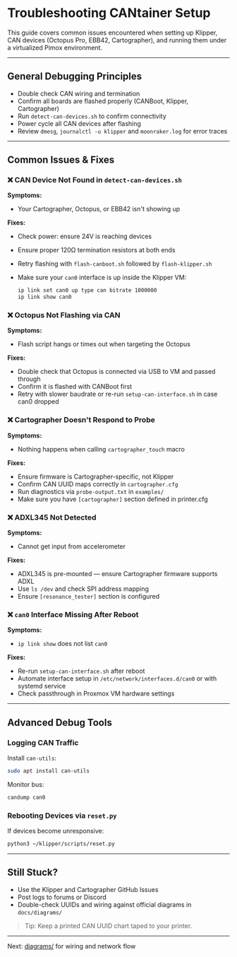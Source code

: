 # Troubleshooting CANtainer Setup

This guide covers common issues encountered when setting up Klipper, CAN devices (Octopus Pro, EBB42, Cartographer), and running them under a virtualized Pimox environment.

---

## General Debugging Principles

* Double check CAN wiring and termination
* Confirm all boards are flashed properly (CANBoot, Klipper, Cartographer)
* Run `detect-can-devices.sh` to confirm connectivity
* Power cycle all CAN devices after flashing
* Review `dmesg`, `journalctl -u klipper` and `moonraker.log` for error traces

---

## Common Issues & Fixes

### ❌ CAN Device Not Found in `detect-can-devices.sh`

**Symptoms:**

* Your Cartographer, Octopus, or EBB42 isn't showing up

**Fixes:**

* Check power: ensure 24V is reaching devices
* Ensure proper 120Ω termination resistors at both ends
* Retry flashing with `flash-canboot.sh` followed by `flash-klipper.sh`
* Make sure your `can0` interface is up inside the Klipper VM:

  ```bash
  ip link set can0 up type can bitrate 1000000
  ip link show can0
  ```

### ❌ Octopus Not Flashing via CAN

**Symptoms:**

* Flash script hangs or times out when targeting the Octopus

**Fixes:**

* Double check that Octopus is connected via USB to VM and passed through
* Confirm it is flashed with CANBoot first
* Retry with slower baudrate or re-run `setup-can-interface.sh` in case can0 dropped

### ❌ Cartographer Doesn't Respond to Probe

**Symptoms:**

* Nothing happens when calling `cartographer_touch` macro

**Fixes:**

* Ensure firmware is Cartographer-specific, not Klipper
* Confirm CAN UUID maps correctly in `cartographer.cfg`
* Run diagnostics via `probe-output.txt` in `examples/`
* Make sure you have `[cartographer]` section defined in printer.cfg

### ❌ ADXL345 Not Detected

**Symptoms:**

* Cannot get input from accelerometer

**Fixes:**

* ADXL345 is pre-mounted — ensure Cartographer firmware supports ADXL
* Use `ls /dev` and check SPI address mapping
* Ensure `[resonance_tester]` section is configured

### ❌ `can0` Interface Missing After Reboot

**Symptoms:**

* `ip link show` does not list `can0`

**Fixes:**

* Re-run `setup-can-interface.sh` after reboot
* Automate interface setup in `/etc/network/interfaces.d/can0` or with systemd service
* Check passthrough in Proxmox VM hardware settings

---

## Advanced Debug Tools

### Logging CAN Traffic

Install `can-utils`:

```bash
sudo apt install can-utils
```

Monitor bus:

```bash
candump can0
```

### Rebooting Devices via `reset.py`

If devices become unresponsive:

```bash
python3 ~/klipper/scripts/reset.py
```

---

## Still Stuck?

* Use the Klipper and Cartographer GitHub Issues
* Post logs to forums or Discord
* Double-check UUIDs and wiring against official diagrams in `docs/diagrams/`

> Tip: Keep a printed CAN UUID chart taped to your printer.

---

Next: [diagrams/](./diagrams/) for wiring and network flow


